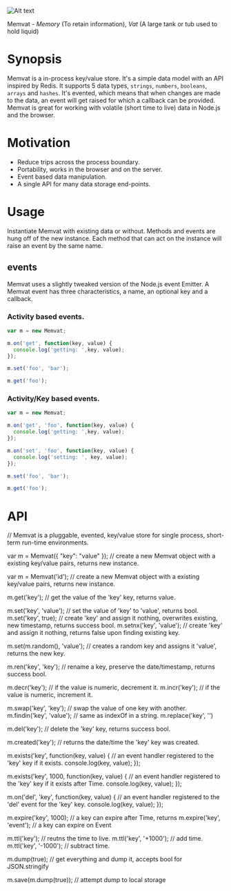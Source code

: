 ![Alt text](https://github.com/hij1nx/evtvat/raw/master/logo.png)

Memvat - *Memory* (To retain information), *Vat* (A large tank or tub used to hold liquid)

# Synopsis

Memvat is a in-process key/value store. It's a simple data model with an API inspired by Redis. It supports 5 data types, `strings`, `numbers`, `booleans`, `arrays` and `hashes`. It's evented, which means that when changes are made to the data, an event will get raised for which a callback can be provided. Memvat is great for working with volatile (short time to live) data in Node.js and the browser.

# Motivation

 - Reduce trips across the process boundary.
 - Portability, works in the browser and on the server.
 - Event based data manipulation.
 - A single API for many data storage end-points.

# Usage

Instantiate Memvat with existing data or without. Methods and events are hung off of the new instance. Each method that can act on the instance will raise an event by the same name. 

## events
Memvat uses a slightly tweaked version of the Node.js event Emitter. A Memvat event has three characteristics, a name, an optional key and a callback.

### Activity based events.

```javascript
var m = new Memvat;

m.on('get', function(key, value) {
  console.log('getting: ',key, value);
});

m.set('foo', 'bar');

m.get('foo');
```

### Activity/Key based events.

```javascript
var m = new Memvat;

m.on('get', 'foo', function(key, value) {
  console.log('getting: ',key, value);
});

m.on('set', 'foo', function(key, value) {
  console.log('setting: ', key, value);
});    

m.set('foo', 'bar');

m.get('foo');
```



# API



// Memvat is a pluggable, evented, key/value store for single process, short-term run-time environments.

var m = Memvat({ "key": "value" }); // create a new Memvat object with a existing key/value pairs, returns new instance.

var m = Memvat('id'); // create a new Memvat object with a existing key/value pairs, returns new instance.


m.get('key'); // get the value of the 'key' key, returns value.

m.set('key', 'value'); // set the value of 'key' to 'value', returns bool.
m.set('key', true); // create 'key' and assign it nothing, overwrites existing, new timestamp, returns success bool.
m.setnx('key', 'value'); // create 'key' and assign it nothing, returns false upon finding existing key.

m.set(m.random(), 'value'); // creates a random key and assigns it 'value', returns the new key.

m.ren('key', 'key'); // rename a key, preserve the date/timestamp, returns success bool.

m.decr('key'); // if the value is numeric, decrement it.
m.incr('key'); // if the value is numeric, increment it.

m.swap('key', 'key'); // swap the value of one key with another.
m.findin('key', 'value'); // same as indexOf in a string.
m.replace('key', '')

m.del('key'); // delete the 'key' key, returns success bool.

m.created('key'); // returns the date/time the 'key' key was created.

m.exists('key', function(key, value) { // an event handler registered to the 'key' key if it exists.
  console.log(key, value);
});

m.exists('key', 1000, function(key, value) { // an event handler registered to the 'key' key if it exists after Time.
  console.log(key, value);
});

m.on('del', 'key', function(key, value) { // an event handler registered to the 'del' event for the 'key' key.
  console.log(key, value);
});

m.expire('key', 1000); // a key can expire after Time, returns 
m.expire('key', 'event'); // a key can expire on Event

m.ttl('key'); // reutns the time to live.
m.ttl('key', '+1000'); // add time.
m.ttl('key', '-1000'); // subtract time.


m.dump(true); // get everything and dump it, accepts bool for JSON.stringify

m.save(m.dump(true)); // attempt dump to local storage

